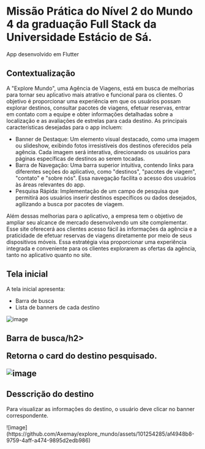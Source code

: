 <h1>Missão Prática do Nível 2 do Mundo 4 da graduação Full Stack da Universidade Estácio de Sá.</h1>
<p>App desenvolvido em Flutter</p>

<h2>Contextualização</h2>

<p>A "Explore Mundo", uma Agência de Viagens, está em busca de melhorias para
tornar seu aplicativo mais atrativo e funcional para os clientes. O objetivo é
proporcionar uma experiência em que os usuários possam explorar destinos,
consultar pacotes de viagens, efetuar reservas, entrar em contato com a equipe e
obter informações detalhadas sobre a localização e as avaliações de estrelas
para cada destino. As principais características desejadas para o app incluem:</p>

<ul>
<li>Banner de Destaque: Um elemento visual destacado, como uma imagem ou
slideshow, exibindo fotos irresistíveis dos destinos oferecidos pela agência.
Cada imagem será interativa, direcionando os usuários para páginas
específicas de destinos ao serem tocadas.</li>
<li>Barra de Navegação: Uma barra superior intuitiva, contendo links para
diferentes seções do aplicativo, como "destinos", "pacotes de viagem",
"contato" e "sobre nós". Essa navegação facilita o acesso dos usuários às
áreas relevantes do app.</li>
<li>Pesquisa Rápida: Implementação de um campo de pesquisa que permitirá
aos usuários inserir destinos específicos ou dados desejados, agilizando a
busca por pacotes de viagem.</li>
</ul>

<p>Além dessas melhorias para o aplicativo, a empresa tem o objetivo de ampliar
seu alcance de mercado desenvolvendo um site complementar. Esse site
oferecerá aos clientes acesso fácil às informações da agência e a praticidade de
efetuar reservas de viagens diretamente por meio de seus dispositivos móveis.
Essa estratégia visa proporcionar uma experiência integrada e conveniente para
os clientes explorarem as ofertas da agência, tanto no aplicativo quanto no site.</p>


<h2>Tela inicial</h2>
<p>A tela inicial apresenta: </p> 
<ul>
  <li>Barra de busca</li>
  <li>Lista de banners de cada destino</li>
</ul>

![image](https://github.com/Axemay/explore_mundo/assets/101254285/d487d671-ae38-4bdc-a905-7130857fad7e)

<h2>Barra de busca/h2>
<p>Retorna o card do destino pesquisado. </p>
  
![image](https://github.com/Axemay/explore_mundo/assets/101254285/f9cee37d-e983-483c-a92e-fd3b31ccb75b)

<h2>Desscrição do destino</h2>

<p>Para visualizar as informações do destino, o usuário deve clicar no banner correspondente.</p>
![image](https://github.com/Axemay/explore_mundo/assets/101254285/af4948b8-9759-4aff-a474-9895d2edb986)



